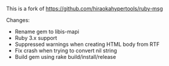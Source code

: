 This is a fork of https://github.com/hiraokahypertools/ruby-msg

Changes:
- Rename gem to libis-mapi
- Ruby 3.x support
- Suppressed warnings when creating HTML body from RTF
- Fix crash when trying to convert nil string
- Build gem using rake build/install/release
